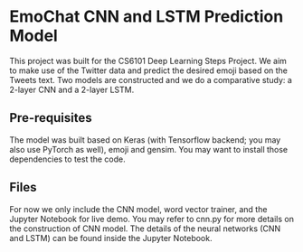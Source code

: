 # EmoChat CNN and LSTM Prediction Model

This project was built for the CS6101 Deep Learning Steps Project. We aim to make use of the Twitter data and predict the desired emoji based on the Tweets text. Two models are constructed and we do a comparative study: a 2-layer CNN and a 2-layer LSTM.

## Pre-requisites

The model was built based on Keras (with Tensorflow backend; you may also use PyTorch as well), emoji and gensim. You may want to install those dependencies to test the code.


## Files

For now we only include the CNN model, word vector trainer, and the Jupyter Notebook for live demo. You may refer to cnn.py for more details on the construction of CNN model. The details of the neural networks (CNN and LSTM) can be found inside the Jupyter Notebook.

<!-- ### Break down into end to end tests

Explain what these tests test and why

```
Give an example
```

### And coding style tests

Explain what these tests test and why

```
Give an example
```

## Deployment

Add additional notes about how to deploy this on a live system

## Built With

* [Dropwizard](http://www.dropwizard.io/1.0.2/docs/) - The web framework used
* [Maven](https://maven.apache.org/) - Dependency Management
* [ROME](https://rometools.github.io/rome/) - Used to generate RSS Feeds

## Contributing

Please read [CONTRIBUTING.md](https://gist.github.com/PurpleBooth/b24679402957c63ec426) for details on our code of conduct, and the process for submitting pull requests to us.

## Versioning

We use [SemVer](http://semver.org/) for versioning. For the versions available, see the [tags on this repository](https://github.com/your/project/tags). 

## Authors

* **Billie Thompson** - *Initial work* - [PurpleBooth](https://github.com/PurpleBooth)

See also the list of [contributors](https://github.com/your/project/contributors) who participated in this project.

## License

This project is licensed under the MIT License - see the [LICENSE.md](LICENSE.md) file for details

## Acknowledgments

* Hat tip to anyone whose code was used
* Inspiration
* etc -->
